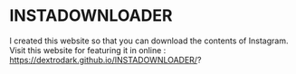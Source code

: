 # INSTADOWNLOADER
I created this website so that you can download the contents of Instagram.
Visit this website for featuring it in online : https://dextrodark.github.io/INSTADOWNLOADER/?
